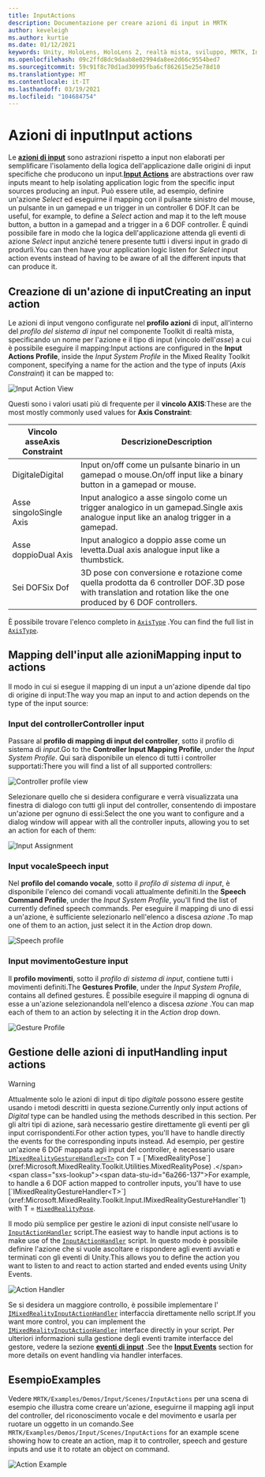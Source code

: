 ```yaml
---
title: InputActions
description: Documentazione per creare azioni di input in MRTK
author: keveleigh
ms.author: kurtie
ms.date: 01/12/2021
keywords: Unity, HoloLens, HoloLens 2, realtà mista, sviluppo, MRTK, InputActions,
ms.openlocfilehash: 09c2ffd8dc9daab8e02994da8ee2d66c9554bed7
ms.sourcegitcommit: 59c91f8c70d1ad30995fba6cf862615e25e78d10
ms.translationtype: MT
ms.contentlocale: it-IT
ms.lasthandoff: 03/19/2021
ms.locfileid: "104684754"
---
```

# <a name="input-actions"></a><span data-ttu-id="6a266-104">Azioni di input</span><span class="sxs-lookup"><span data-stu-id="6a266-104">Input actions</span></span>

<span data-ttu-id="6a266-105">Le [**azioni di input**](InputActions.md) sono astrazioni rispetto a input non elaborati per semplificare l'isolamento della logica dell'applicazione dalle origini di input specifiche che producono un input.</span><span class="sxs-lookup"><span data-stu-id="6a266-105">[**Input Actions**](InputActions.md) are abstractions over raw inputs meant to help isolating application logic from the specific input sources producing an input.</span></span> <span data-ttu-id="6a266-106">Può essere utile, ad esempio, definire un'azione *Select* ed eseguirne il mapping con il pulsante sinistro del mouse, un pulsante in un gamepad e un trigger in un controller 6 DOF.</span><span class="sxs-lookup"><span data-stu-id="6a266-106">It can be useful, for example, to define a *Select* action and map it to the left mouse button, a button in a gamepad and a trigger in a 6 DOF controller.</span></span> <span data-ttu-id="6a266-107">È quindi possibile fare in modo che la logica dell'applicazione attenda gli eventi di azione *Select* input anziché tenere presente tutti i diversi input in grado di produrli.</span><span class="sxs-lookup"><span data-stu-id="6a266-107">You can then have your application logic listen for *Select* input action events instead of having to be aware of all the different inputs that can produce it.</span></span>

## <a name="creating-an-input-action"></a><span data-ttu-id="6a266-108">Creazione di un'azione di input</span><span class="sxs-lookup"><span data-stu-id="6a266-108">Creating an input action</span></span>

<span data-ttu-id="6a266-109">Le azioni di input vengono configurate nel **profilo azioni** di input, all'interno del *profilo del sistema di input* nel componente Toolkit di realtà mista, specificando un nome per l'azione e il tipo di input (vincolo dell'*asse*) a cui è possibile eseguire il mapping:</span><span class="sxs-lookup"><span data-stu-id="6a266-109">Input actions are configured in the **Input Actions Profile**, inside the *Input System Profile* in the Mixed Reality Toolkit component, specifying a name for the action and the type of inputs (*Axis Constraint*) it can be mapped to:</span></span>

<img src="../images/input/InputActions.png" style="max-width:100%;" alt="Input Action View">

<span data-ttu-id="6a266-110">Questi sono i valori usati più di frequente per il **vincolo AXIS**:</span><span class="sxs-lookup"><span data-stu-id="6a266-110">These are the most mostly commonly used values for **Axis Constraint**:</span></span>

<span data-ttu-id="6a266-111">Vincolo asse</span><span class="sxs-lookup"><span data-stu-id="6a266-111">Axis Constraint</span></span> | <span data-ttu-id="6a266-112">Descrizione</span><span class="sxs-lookup"><span data-stu-id="6a266-112">Description</span></span>
--- | ---
<span data-ttu-id="6a266-113">Digitale</span><span class="sxs-lookup"><span data-stu-id="6a266-113">Digital</span></span> | <span data-ttu-id="6a266-114">Input on/off come un pulsante binario in un gamepad o mouse.</span><span class="sxs-lookup"><span data-stu-id="6a266-114">On/off input like a binary button in a gamepad or mouse.</span></span>
<span data-ttu-id="6a266-115">Asse singolo</span><span class="sxs-lookup"><span data-stu-id="6a266-115">Single Axis</span></span> | <span data-ttu-id="6a266-116">Input analogico a asse singolo come un trigger analogico in un gamepad.</span><span class="sxs-lookup"><span data-stu-id="6a266-116">Single axis analogue input like an analog trigger in a gamepad.</span></span>
<span data-ttu-id="6a266-117">Asse doppio</span><span class="sxs-lookup"><span data-stu-id="6a266-117">Dual Axis</span></span> | <span data-ttu-id="6a266-118">Input analogico a doppio asse come un levetta.</span><span class="sxs-lookup"><span data-stu-id="6a266-118">Dual axis analogue input like a thumbstick.</span></span>
<span data-ttu-id="6a266-119">Sei DOF</span><span class="sxs-lookup"><span data-stu-id="6a266-119">Six Dof</span></span> | <span data-ttu-id="6a266-120">3D pose con conversione e rotazione come quella prodotta da 6 controller DOF.</span><span class="sxs-lookup"><span data-stu-id="6a266-120">3D pose with translation and rotation like the one produced by 6 DOF controllers.</span></span>

<span data-ttu-id="6a266-121">È possibile trovare l'elenco completo in [`AxisType`](xref:Microsoft.MixedReality.Toolkit.Utilities.AxisType) .</span><span class="sxs-lookup"><span data-stu-id="6a266-121">You can find the full list in [`AxisType`](xref:Microsoft.MixedReality.Toolkit.Utilities.AxisType).</span></span>

## <a name="mapping-input-to-actions"></a><span data-ttu-id="6a266-122">Mapping dell'input alle azioni</span><span class="sxs-lookup"><span data-stu-id="6a266-122">Mapping input to actions</span></span>

<span data-ttu-id="6a266-123">Il modo in cui si esegue il mapping di un input a un'azione dipende dal tipo di origine di input:</span><span class="sxs-lookup"><span data-stu-id="6a266-123">The way you map an input to and action depends on the type of the input source:</span></span>

### <a name="controller-input"></a><span data-ttu-id="6a266-124">Input del controller</span><span class="sxs-lookup"><span data-stu-id="6a266-124">Controller input</span></span>

<span data-ttu-id="6a266-125">Passare al **profilo di mapping di input del controller**, sotto il profilo di sistema di *input*.</span><span class="sxs-lookup"><span data-stu-id="6a266-125">Go to the **Controller Input Mapping Profile**, under the *Input System Profile*.</span></span> <span data-ttu-id="6a266-126">Qui sarà disponibile un elenco di tutti i controller supportati:</span><span class="sxs-lookup"><span data-stu-id="6a266-126">There you will find a list of all supported controllers:</span></span>

<img src="../images/input/ControllerInputMappingProfile.PNG" style="max-width:100%;" alt="Controller profile view">

<span data-ttu-id="6a266-127">Selezionare quello che si desidera configurare e verrà visualizzata una finestra di dialogo con tutti gli input del controller, consentendo di impostare un'azione per ognuno di essi:</span><span class="sxs-lookup"><span data-stu-id="6a266-127">Select the one you want to configure and a dialog window will appear with all the controller inputs, allowing you to set an action for each of them:</span></span>

<img src="../images/input/InputActionAssignment.PNG" style="max-width:100%;" alt="Input Assignment">

### <a name="speech-input"></a><span data-ttu-id="6a266-128">Input vocale</span><span class="sxs-lookup"><span data-stu-id="6a266-128">Speech input</span></span>

<span data-ttu-id="6a266-129">Nel **profilo del comando vocale**, sotto il *profilo di sistema di input*, è disponibile l'elenco dei comandi vocali attualmente definiti.</span><span class="sxs-lookup"><span data-stu-id="6a266-129">In the **Speech Command Profile**, under the *Input System Profile*, you'll find the list of currently defined speech commands.</span></span> <span data-ttu-id="6a266-130">Per eseguire il mapping di uno di essi a un'azione, è sufficiente selezionarlo nell'elenco a discesa *azione* .</span><span class="sxs-lookup"><span data-stu-id="6a266-130">To map one of them to an action, just select it in the *Action* drop down.</span></span>

<img src="../images/input/SpeechCommandsProfile.png" style="max-width:100%;" alt="Speech profile">

### <a name="gesture-input"></a><span data-ttu-id="6a266-131">Input movimento</span><span class="sxs-lookup"><span data-stu-id="6a266-131">Gesture input</span></span>

<span data-ttu-id="6a266-132">Il **profilo movimenti**, sotto il *profilo di sistema di input*, contiene tutti i movimenti definiti.</span><span class="sxs-lookup"><span data-stu-id="6a266-132">The **Gestures Profile**, under the *Input System Profile*, contains all defined gestures.</span></span> <span data-ttu-id="6a266-133">È possibile eseguire il mapping di ognuna di esse a un'azione selezionandola nell'elenco a discesa *azione* .</span><span class="sxs-lookup"><span data-stu-id="6a266-133">You can map each of them to an action by selecting it in the *Action* drop down.</span></span>

<img src="../images/input/GestureProfile.png" style="max-width:100%;" alt="Gesture Profile">

## <a name="handling-input-actions"></a><span data-ttu-id="6a266-134">Gestione delle azioni di input</span><span class="sxs-lookup"><span data-stu-id="6a266-134">Handling input actions</span></span>

> [!WARNING]
> <span data-ttu-id="6a266-135">Attualmente solo le azioni di input di tipo *digitale* possono essere gestite usando i metodi descritti in questa sezione.</span><span class="sxs-lookup"><span data-stu-id="6a266-135">Currently only input actions of *Digital* type can be handled using the methods described in this section.</span></span> <span data-ttu-id="6a266-136">Per gli altri tipi di azione, sarà necessario gestire direttamente gli eventi per gli input corrispondenti.</span><span class="sxs-lookup"><span data-stu-id="6a266-136">For other action types, you'll have to handle directly the events for the corresponding inputs instead.</span></span> <span data-ttu-id="6a266-137">Ad esempio, per gestire un'azione 6 DOF mappata agli input del controller, è necessario usare [`IMixedRealityGestureHandler<T>`](xref:Microsoft.MixedReality.Toolkit.Input.IMixedRealityGestureHandler`1) con T = [`MixedRealityPose`](xref:Microsoft.MixedReality.Toolkit.Utilities.MixedRealityPose) .</span><span class="sxs-lookup"><span data-stu-id="6a266-137">For example, to handle a 6 DOF action mapped to controller inputs, you'll have to use [`IMixedRealityGestureHandler<T>`](xref:Microsoft.MixedReality.Toolkit.Input.IMixedRealityGestureHandler`1) with T = [`MixedRealityPose`](xref:Microsoft.MixedReality.Toolkit.Utilities.MixedRealityPose).</span></span>

<span data-ttu-id="6a266-138">Il modo più semplice per gestire le azioni di input consiste nell'usare lo [`InputActionHandler`](xref:Microsoft.MixedReality.Toolkit.Input.InputActionHandler) script.</span><span class="sxs-lookup"><span data-stu-id="6a266-138">The easiest way to handle input actions is to make use of the [`InputActionHandler`](xref:Microsoft.MixedReality.Toolkit.Input.InputActionHandler) script.</span></span> <span data-ttu-id="6a266-139">In questo modo è possibile definire l'azione che si vuole ascoltare e rispondere agli eventi avviati e terminati con gli eventi di Unity.</span><span class="sxs-lookup"><span data-stu-id="6a266-139">This allows you to define the action you want to listen to and react to action started and ended events using Unity Events.</span></span>

<img src="../images/input/InputActionHandler.PNG" style="max-width:100%;" alt="Action Handler">

<span data-ttu-id="6a266-140">Se si desidera un maggiore controllo, è possibile implementare l' [`IMixedRealityInputActionHandler`](xref:Microsoft.MixedReality.Toolkit.Input.IMixedRealityInputActionHandler) interfaccia direttamente nello script.</span><span class="sxs-lookup"><span data-stu-id="6a266-140">If you want more control, you can implement the [`IMixedRealityInputActionHandler`](xref:Microsoft.MixedReality.Toolkit.Input.IMixedRealityInputActionHandler) interface directly in your script.</span></span> <span data-ttu-id="6a266-141">Per ulteriori informazioni sulla gestione degli eventi tramite interfacce del gestore, vedere la sezione [**eventi di input**](InputEvents.md) .</span><span class="sxs-lookup"><span data-stu-id="6a266-141">See the [**Input Events**](InputEvents.md) section for more details on event handling via handler interfaces.</span></span>

## <a name="examples"></a><span data-ttu-id="6a266-142">Esempio</span><span class="sxs-lookup"><span data-stu-id="6a266-142">Examples</span></span>

<span data-ttu-id="6a266-143">Vedere `MRTK/Examples/Demos/Input/Scenes/InputActions` per una scena di esempio che illustra come creare un'azione, eseguirne il mapping agli input del controller, del riconoscimento vocale e del movimento e usarla per ruotare un oggetto in un comando.</span><span class="sxs-lookup"><span data-stu-id="6a266-143">See `MRTK/Examples/Demos/Input/Scenes/InputActions` for an example scene showing how to create an action, map it to controller, speech and gesture inputs and use it to rotate an object on command.</span></span>

<img src="../images/input/InputActionsExample.PNG" style="max-width:100%;" alt="Action Example">